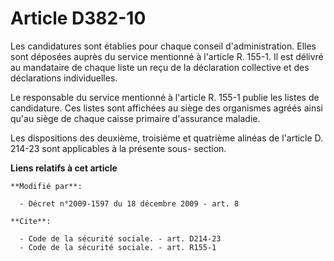 # Article D382-10

Les candidatures sont établies pour chaque conseil d'administration. Elles sont déposées auprès du service mentionné à
l'article R. 155-1. Il est délivré au mandataire de chaque liste un reçu de la déclaration collective et des déclarations
individuelles. 

Le responsable du service mentionné à l'article R. 155-1 publie les listes de candidature. Ces listes sont affichées au siège
des organismes agréés ainsi qu'au siège de chaque caisse primaire d'assurance maladie. 

Les dispositions des deuxième, troisième et quatrième alinéas de l'article D. 214-23 sont applicables à la présente sous-
section.

**Liens relatifs à cet article**

	**Modifié par**:

	  - Décret n°2009-1597 du 18 décembre 2009 - art. 8

	**Cite**:

	  - Code de la sécurité sociale. - art. D214-23
	  - Code de la sécurité sociale. - art. R155-1
